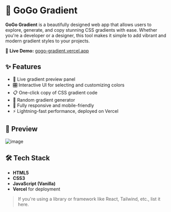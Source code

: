 # 🎨 GoGo Gradient

**GoGo Gradient** is a beautifully designed web app that allows users to explore, generate, and copy stunning CSS gradients with ease. Whether you're a developer or a designer, this tool makes it simple to add vibrant and modern gradient styles to your projects.

🔗 **Live Demo:** [gogo-gradient.vercel.app](https://gogo-gradient.vercel.app/)

## ✨ Features

- 🎨 Live gradient preview panel
- 🎛️ Interactive UI for selecting and customizing colors
- 📋 One-click copy of CSS gradient code
- 🔄 Random gradient generator
- 📱 Fully responsive and mobile-friendly
- ⚡ Lightning-fast performance, deployed on Vercel

## 📸 Preview

![image](https://github.com/user-attachments/assets/5817ea95-82cf-41d0-a431-6170161183b1)
 <!-- Replace with actual screenshot -->

## 🛠️ Tech Stack

- **HTML5**
- **CSS3**
- **JavaScript (Vanilla)**
- **Vercel** for deployment

> If you're using a library or framework like React, Tailwind, etc., list it here.



